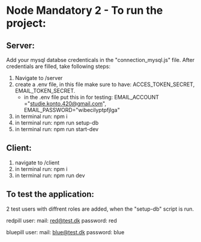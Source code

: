 # Node Mandatory 2 - To run the project:

## Server:
Add your mysql databse credenticals in the "connection_mysql.js" file.
After credentials are filled, take following steps:
1. Navigate to /server
2. create a .env file, in this file make sure to have: ACCES_TOKEN_SECRET, EMAIL_TOKEN_SECRET.
    - in the .env file put this in for testing: EMAIL_ACCOUNT ="studie.konto.420@gmail.com",
      EMAIL_PASSWORD="wibecilyptpfjlga"
3. in terminal run: npm i
4. in terminal run: npm run setup-db
5. in terminal run: npm run start-dev

## Client:
1. navigate to /client
2. in terminal run: npm i
3. in terminal run: npm run dev

## To test the application:

2 test users with diffrent roles are added, when the "setup-db" script is run.

redpill user:
mail: red@test.dk
password: red

bluepill user:
mail: blue@test.dk
password: blue